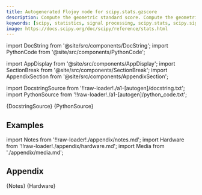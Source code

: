 ```yaml
---
title: Autogenerated Flojoy node for scipy.stats.gzscore
description: Compute the geometric standard score. Compute the geometric z score of each strictly positive value in the sample, relative to the geometric mean and standard deviation. Mathematically the geometric z score can be evaluated as      gzscore = log(a/gmu) / log(gsigma)  where ``gmu`` (resp. ``gsigma``) is the geometric mean (resp. standard deviation).
keywords: [scipy, statistics, signal processing, scipy.stats, scipy.signal, scipy.stats.gzscore]
image: https://docs.scipy.org/doc/scipy/reference/stats.html
---
```


[//]: # (Custom component imports)

import DocString from '@site/src/components/DocString';
import PythonCode from '@site/src/components/PythonCode';

import AppDisplay from '@site/src/components/AppDisplay';
import SectionBreak from '@site/src/components/SectionBreak';
import AppendixSection from '@site/src/components/AppendixSection';

[//]: # (Docstring)

import DocstringSource from '!!raw-loader!./a1-[autogen]/docstring.txt';
import PythonSource from '!!raw-loader!./a1-[autogen]/python_code.txt';


<DocString>{DocstringSource}</DocString>
<PythonCode GLink='SCIPY/stats/GZSCORE/GZSCORE.py'>{PythonSource}</PythonCode>


<SectionBreak />

    

[//]: # (Examples)

## Examples

<AppDisplay 
  GLink='SCIPY/stats/GZSCORE'
  nodeLabel='GZSCORE'>
</AppDisplay>

<SectionBreak />

    

[//]: # (Appendix)

import Notes from '!!raw-loader!./appendix/notes.md';
import Hardware from '!!raw-loader!./appendix/hardware.md';
import Media from './appendix/media.md';

## Appendix

<AppendixSection index={0} folderPath='nodes/SCIPY/stats/GZSCORE/appendix/'>{Notes}</AppendixSection>
<AppendixSection index={1} folderPath='nodes/SCIPY/stats/GZSCORE/appendix/'>{Hardware}</AppendixSection>
<AppendixSection index={2} folderPath='nodes/SCIPY/stats/GZSCORE/appendix/'><Media/></AppendixSection>


